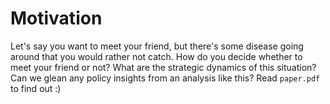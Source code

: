 # Motivation
Let's say you want to meet your friend, but there's some disease going around that you would rather not catch.
How do you decide whether to meet your friend or not? What are the strategic dynamics of this situation?
Can we glean any policy insights from an analysis like this? Read `paper.pdf` to find out :)
